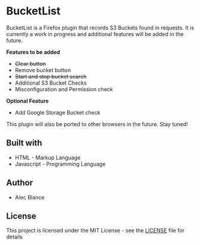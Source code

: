 # BucketList

BucketList is a Firefox plugin that records S3 Buckets found in requests. It is currently a work in progress and additional features will be added in the future.

**Features to be added**
 - ~~Clear button~~
 - Remove bucket button
 - ~~Start and stop bucket search~~
 - Additional S3 Bucket Checks
 - Misconfiguration and Permission check

**Optional Feature**

 - Add Google Storage Bucket check

This plugin will also be ported to other browsers in the future. Stay tuned!

## Built with
 - HTML - Markup Language
 - Javascript - Programming Language

## Author
 - Alec Blance 
## License
This project is licensed under the MIT License - see the [LICENSE](LICENSE) file for details


